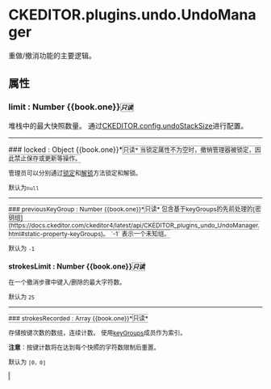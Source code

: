 # CKEDITOR.plugins.undo.UndoManager
重做/撤消功能的主要逻辑。
## 属性
### limit : Number {{book.one}}*<span style="font-size:12px;font-width:100; border:1px solid #999">只读<span>*
堆栈中的最大快照数量。 通过[CKEDITOR.config.undoStackSize](https://docs.ckeditor.com/ckeditor4/latest/api/CKEDITOR_config.html#cfg-undoStackSize)进行配置。
<hr>
### locked : Object  {{book.one}}*<span style="font-size:12px;font-width:100; border:1px solid #999">只读<span>*
当锁定属性不为空时，撤销管理器被锁定，因此禁止保存或更新等操作。

管理员可以分别通过[锁定](https://docs.ckeditor.com/ckeditor4/latest/api/CKEDITOR_plugins_undo_UndoManager.html#method-lock)和[解锁](https://docs.ckeditor.com/ckeditor4/latest/api/CKEDITOR_plugins_undo_UndoManager.html#method-unlock)方法锁定和解锁。

默认为`null`
<hr>
### previousKeyGroup : Number  {{book.one}}*<span style="font-size:12px;font-width:100; border:1px solid #999">只读<span>*
包含基于keyGroups的先前处理的[密钥组](https://docs.ckeditor.com/ckeditor4/latest/api/CKEDITOR_plugins_undo_UndoManager.html#static-property-keyGroups)。 `-1` 表示一个未知组。

默认为 `-1`

### strokesLimit : Number  {{book.one}}*<span style="font-size:12px;font-width:100; border:1px solid #999">只读<span>*
在一个撤消步骤中键入/删除的最大字符数。

默认为 `25`

<hr>
### strokesRecorded : Array {{book.one}}*<span style="font-size:12px;font-width:100; border:1px solid #999">只读<span>*

存储按键次数的数组，连续计数。 使用[keyGroups](https://docs.ckeditor.com/ckeditor4/latest/api/CKEDITOR_plugins_undo_UndoManager.html#static-property-keyGroups)成员作为索引。

**注意**：按键计数将在达到每个快照的字符数限制后重置。

默认为 `[0，0]`